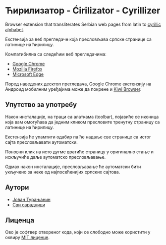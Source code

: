 # Ћирилизатор - Ćirilizator - Cyrillizer

Browser extension that transliterates Serbian web pages from latin to [cyrillic alphabet](https://en.wikipedia.org/wiki/Serbian_Cyrillic_alphabet).

Екстензија за веб прегледаче која пресловљава српске странице са латинице на ћирилицу.

Компатибилна са следећим веб прегледачима:
- [Google Chrome](https://chrome.google.com/webstore/detail/%D1%9B%D0%B8%D1%80%D0%B8%D0%BB%D0%B8%D0%B7%D0%B0%D1%82%D0%BE%D1%80/nfagbfefkkolkkkanihlahcbdokheeha?hl=sr)
- [Mozilla Firefox](https://addons.mozilla.org/en-US/firefox/addon/cirilizator/)
- [Microsoft Edge](https://microsoftedge.microsoft.com/addons/detail/%D1%9B%D0%B8%D1%80%D0%B8%D0%BB%D0%B8%D0%B7%D0%B0%D1%82%D0%BE%D1%80/omgjhijgcbibdkmdjlnbmgiglkpmikok)

Поред наведених десктоп прегледача, Google Chrome екстензију на Андроид мобилним уређајима може да покрене и [Kiwi Browser](https://play.google.com/store/apps/details?id=com.kiwibrowser.browser).


## Упутство за употребу

Након инсталације, на траци са алаткама (toolbar), појавиће се иконица која вам омогућава да једним кликом пресловите тренутну страницу са латинице на ћирилицу. 

Екстензија ће упамтити одабир па ће надаље све странице са истог сајта пресловљавати аутоматски.

Поновни клик на исто дугме вратиће страницу у оригинално стање и искључиће даље аутоматско пресловљавање.

Одмах након инсталације, пресловљавање ће аутоматски бити укључено за неке од најпосећенијих српских сајтова.


## Аутори

- [Јован Турањанин](https://github.com/turanjanin)
- [Сви сарадници](../../contributors)


## Лиценца

Ово је софтвер отвореног кода, који се слободно може користити у оквиру [MIT лиценце](LICENSE.md).
